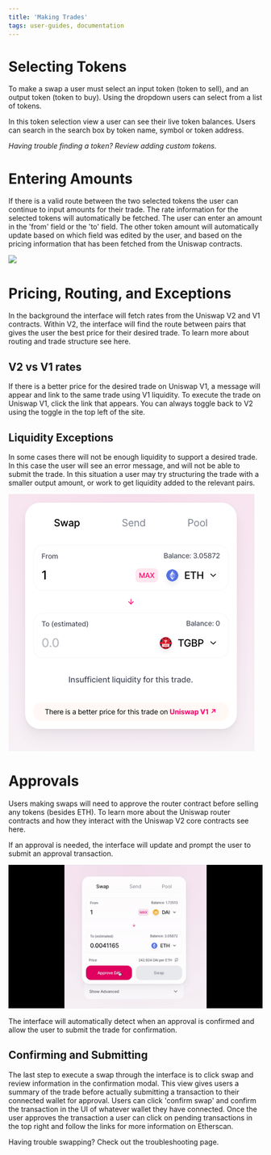 ```yaml
---
title: 'Making Trades'
tags: user-guides, documentation
---
```


# Selecting Tokens

To make a swap a user must select an input token (token to sell), and an output token (token to buy). Using the dropdown users can select from a list of tokens.

In this token selection view a user can see their live token balances. Users can search in the search box by token name, symbol or token address.

_Having trouble finding a token? Review <Link to="/docs/v2/web-app/finding-a-token/">adding custom tokens</Link>._

# Entering Amounts

If there is a valid route between the two selected tokens the user can continue to input amounts for their trade. The rate information for the selected tokens will automatically be fetched. The user can enter an amount in the 'from' field or the 'to' field. The other token amount will automatically update based on which field was edited by the user, and based on the pricing information that has been fetched from the Uniswap contracts.

![](images/amounts.gif)

# Pricing, Routing, and Exceptions

In the background the interface will fetch rates from the Uniswap V2 and V1 contracts. Within V2, the interface will find the route between pairs that gives the user the best price for their desired trade. To learn more about routing and trade structure see here.

## V2 vs V1 rates

If there is a better price for the desired trade on Uniswap V1, a message will appear and link to the same trade using V1 liquidity. To execute the trade on Uniswap V1, click the link that appears. You can always toggle back to V2 using the toggle in the top left of the site.

## Liquidity Exceptions

In some cases there will not be enough liquidity to support a desired trade. In this case the user will see an error message, and will not be able to submit the trade. In this situation a user may try structuring the trade with a smaller output amount, or work to get liquidity added to the relevant pairs.

![](images/swapping-3.png)

# Approvals

Users making swaps will need to approve the router contract before selling any tokens (besides ETH). To learn more about the Uniswap router contracts and how they interact with the Uniswap V2 core contracts see here.

If an approval is needed, the interface will update and prompt the user to submit an approval transaction.

![](images/approve.gif)

The interface will automatically detect when an approval is confirmed and allow the user to submit the trade for confirmation.

## Confirming and Submitting

The last step to execute a swap through the interface is to click swap and review information in the confirmation modal. This view gives users a summary of the trade before actually submitting a transaction to their connected wallet for approval. Users can click 'confirm swap' and confirm the transaction in the UI of whatever wallet they have connected. Once the user approves the transaction a user can click on pending transactions in the top right and follow the links for more information on Etherscan.

<Info>Having trouble swapping? Check out the <Link to="/docs/v2/web-app/troubleshooting/">troubleshooting</Link> page.</Info>

